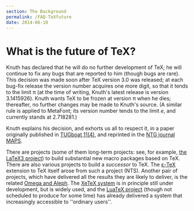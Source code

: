 ```yaml
---
section: The Background
permalink: /FAQ-TeXfuture
date: 2014-06-10
---
```


# What is the future of TeX?

Knuth has declared that he will do no further development of TeX;
he will continue to fix any bugs that are reported to him (though
bugs are rare).  This decision was made soon after
TeX version&nbsp;3.0 was released; at each bug-fix release
the version number acquires one more digit, so that it tends to the
limit&nbsp;&pi; (at the time of writing, Knuth's latest release
is version 3.1415926).  Knuth wants TeX to be frozen at
version&nbsp;&pi; when he dies; thereafter, no further changes
may be made to Knuth's source.  (A similar rule is applied to MetaFont;
its version number tends to the limit&nbsp;_e_, and currently
stands at 2.718281.)

Knuth explains his decision, and exhorts us all to respect it, in a
paper originally published in 
[TUGboat 11(4)](http://tug.org/TUGboat/Articles/tb11-4/tb30knut.pdf),
and reprinted in the 
[NTG journal MAPS](http://www.ntg.nl/maps/pdf/5_34.pdf).

There are projects (some of them long-term
projects: see, for example,
[the LaTeX3 project](/FAQ-LaTeX3))
to build substantial new macro packages based on TeX.  There are
also various projects to build a _successor_ to TeX.  The
[&epsilon;-TeX](/FAQ-etex) extension to TeX itself arose from such a
project (NTS).  Another pair of projects, which have delivered
all the results they are likely to deliver, is the
related 
[Omega and Aleph](/FAQ-omegaleph).  The 
[XeTeX system](/FAQ-xetex) is in principle still under
development, but is widely used, and the 
[LuaTeX project](/FAQ-luatex) (though not scheduled to produce
for some time) has already delivered a system that increasingly
accessible to ''ordinary users''.

